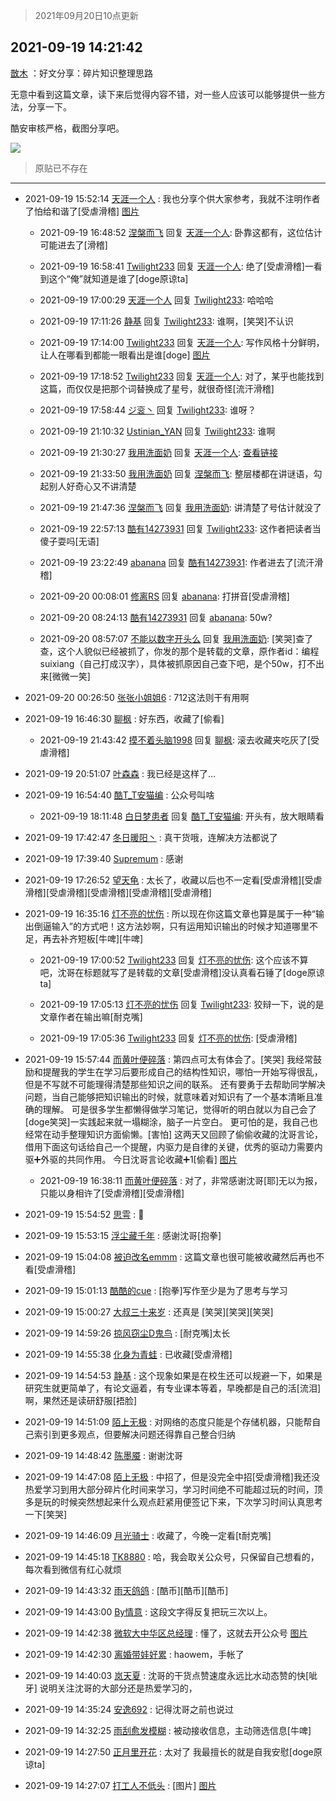 > 2021年09月20日10点更新
<link rel="stylesheet" href="https://cdn.jsdelivr.net/gh/taotie6/sampleJSON@main/css/photo_show.css">
<meta name="referrer" content="no-referrer" />


 ## 2021-09-19 14:21:42 

 [㪚木](https://www.coolapk.com/feed/30101525?shareKey=OGRiOWY2ZmM4MWRhNjE0NmUwM2I~) ：好文分享：碎片知识整理思路

无意中看到这篇文章，读下来后觉得内容不错，对一些人应该可以能够提供一些方法，分享一下。

酷安审核严格，截图分享吧。 

<div class="album">
<img class="img-item" src="http://image.coolapk.com/feed/2021/0919/14/1081091_bf0a062a_2501_1377@782x10600.jpeg" />
</div>

> 原贴已不存在 

 ------- 

- 2021-09-19 15:52:14 [天涯一个人](uid=3225865) : 我也分享个供大家参考，我就不注明作者了怕给和谐了[受虐滑稽] [图片](http://image.coolapk.com/feed/2021/0919/15/3225865_8210bb7c_7933_6973@720x12300.jpeg)

    - 2021-09-19 16:48:52 [涅槃而飞](uid=1128897) 回复 [天涯一个人](uid=3225865): 卧靠这都有，这位估计可能进去了[滑稽] 

    - 2021-09-19 16:58:41 [Twilight233](uid=11579019) 回复 [天涯一个人](uid=3225865): 绝了[受虐滑稽]一看到这个“俺”就知道是谁了[doge原谅ta] 

    - 2021-09-19 17:00:29 [天涯一个人](uid=3225865) 回复 [Twilight233](uid=11579019): 哈哈哈 

    - 2021-09-19 17:11:26 [静基](uid=1353091) 回复 [Twilight233](uid=11579019): 谁啊，[笑哭]不认识 

    - 2021-09-19 17:14:00 [Twilight233](uid=11579019) 回复 [天涯一个人](uid=3225865): 写作风格十分鲜明，让人在哪看到都能一眼看出是谁[doge] [图片](http://image.coolapk.com/feed/2021/0919/17/11579019_bc078ea6_2838_9466@1080x1920.jpeg)

    - 2021-09-19 17:18:52 [Twilight233](uid=11579019) 回复 [天涯一个人](uid=3225865): 对了，某乎也能找到这篇，而仅仅是把那个词替换成了星号，就很奇怪[流汗滑稽] 

    - 2021-09-19 17:58:44 [ジ衮丶](uid=494451) 回复 [Twilight233](uid=11579019): 谁呀？ 

    - 2021-09-19 21:10:32 [Ustinian_YAN](uid=1294414) 回复 [Twilight233](uid=11579019): 谁啊 

    - 2021-09-19 21:30:27 [我用洗面奶](uid=959542) 回复 [天涯一个人](uid=3225865): <a class="feed-link-url" href="https://www.zhihu.com/answer/1424167985" title="https://www.zhihu.com/answer/1424167985" target="_blank" rel="nofollow">查看链接</a> 

    - 2021-09-19 21:33:50 [我用洗面奶](uid=959542) 回复 [涅槃而飞](uid=1128897): 整层楼都在讲谜语，勾起别人好奇心又不讲清楚 

    - 2021-09-19 21:47:36 [涅槃而飞](uid=1128897) 回复 [我用洗面奶](uid=959542): 讲清楚了号估计就没了 

    - 2021-09-19 22:57:13 [酷有14273931](uid=14273931) 回复 [Twilight233](uid=11579019): 这作者把读者当傻子耍吗[无语] 

    - 2021-09-19 23:22:49 [abanana](uid=1860197) 回复 [酷有14273931](uid=14273931): 作者进去了[流汗滑稽] 

    - 2021-09-20 00:08:01 [修离RS](uid=1100873) 回复 [abanana](uid=1860197): 打拼音[受虐滑稽] 

    - 2021-09-20 08:24:13 [酷有14273931](uid=14273931) 回复 [abanana](uid=1860197): 50w? 

    - 2021-09-20 08:57:07 [不能以数字开头么](uid=1096088) 回复 [我用洗面奶](uid=959542): [笑哭]查了查，这个人貌似已经被抓了，你发的那个是转载的文章，原作者id：编程suixiang（自己打成汉字），具体被抓原因自己查下吧，是个50w，打不出来[微微一笑] 

- 2021-09-20 00:26:50 [张张小姐姐6](uid=2870621) : 712这法则干有用啊 

- 2021-09-19 16:46:30 [聊枫](uid=2408757) : 好东西，收藏了[偷看] 

    - 2021-09-19 21:43:42 [摸不着头脑1998](uid=803914) 回复 [聊枫](uid=2408757): 滚去收藏夹吃灰了[受虐滑稽] 

- 2021-09-19 20:51:07 [叶森森](uid=284955) : 我已经是这样了… 

- 2021-09-19 16:54:40 [酷T_T安猫编](uid=3220399) : 公众号叫啥 

    - 2021-09-19 18:11:48 [白日梦患者](uid=533502) 回复 [酷T_T安猫编](uid=3220399): 开头有，放大眼睛看 

- 2021-09-19 17:42:47 [冬日暖阳丶](uid=3291610) : 真干货哦，连解决方法都说了 

- 2021-09-19 17:39:40 [Supremum](uid=1475397) : 感谢 

- 2021-09-19 17:26:52 [望天龟](uid=1618563) : 太长了，收藏以后也不一定看[受虐滑稽][受虐滑稽][受虐滑稽][受虐滑稽][受虐滑稽][受虐滑稽] 

- 2021-09-19 16:35:16 [灯不亮的忧伤](uid=2715037) : 所以现在你这篇文章也算是属于一种“输出倒逼输入”的方式吧！这方法妙啊，只有运用知识输出的时候才知道哪里不足，再去补齐短板[牛啤][牛啤] 

    - 2021-09-19 17:00:52 [Twilight233](uid=11579019) 回复 [灯不亮的忧伤](uid=2715037): 这个应该不算吧，沈哥在标题就写了是转载的文章[受虐滑稽]没认真看石锤了[doge原谅ta] 

    - 2021-09-19 17:05:13 [灯不亮的忧伤](uid=2715037) 回复 [Twilight233](uid=11579019): 狡辩一下，说的是文章作者在输出嘛[耐克嘴] 

    - 2021-09-19 17:05:36 [Twilight233](uid=11579019) 回复 [灯不亮的忧伤](uid=2715037): [受虐滑稽] 

- 2021-09-19 15:57:44 [而黄叶便碎落](uid=2845514) : 第四点可太有体会了。[笑哭]
我经常鼓励和提醒我的学生在学习后要形成自己的结构性知识，哪怕一开始写得很乱，但是不写就不可能理得清楚那些知识之间的联系。
还有要勇于去帮助同学解决问题，当自己能够把知识输出的时候，就意味着对知识有了一个基本清晰且准确的理解。<!--break-->
可是很多学生都懒得做学习笔记，觉得听的明白就以为自己会了[doge笑哭]一实践起来就一塌糊涂，脑子一片空白。
更可怕的是，我自己也经常在动手整理知识方面偷懒。[害怕]
这两天又回顾了偷偷收藏的沈哥言论，借用下面这句话给自己一个提醒，内驱力是自律的关键，优秀的驱动力需要内驱➕外驱的共同作用。
今日沈哥言论收藏➕1[偷看] [图片](http://image.coolapk.com/feed/2021/0919/15/2845514_458c75ff_8263_4586@860x725.jpeg)

    - 2021-09-19 16:38:11 [而黄叶便碎落](uid=2845514) : 对了，非常感谢沈哥[耶]无以为报，只能以身相许了[受虐滑稽][受虐滑稽] 

- 2021-09-19 15:54:52 [思雩](uid=6140056) : 🐴 

- 2021-09-19 15:53:15 [浮尘藏千年](uid=618671) : 感谢沈哥[抱拳] 

- 2021-09-19 15:04:08 [被迫改名emmm](uid=3302275) : 这篇文章也很可能被收藏然后再也不看[受虐滑稽] 

- 2021-09-19 15:01:13 [酷酷的cue](uid=2882563) : [抱拳]写作至少是为了思考与学习 

- 2021-09-19 15:00:27 [大叔三十来岁](uid=5360167) : 还真是  [笑哭][笑哭][笑哭] 

- 2021-09-19 14:59:26 [掠风窃尘D鬼鸟](uid=1031080) : [耐克嘴]太长 

- 2021-09-19 14:55:38 [化身为青蛙](uid=1209189) : 已收藏[受虐滑稽] 

- 2021-09-19 14:54:53 [静基](uid=1353091) : 这个现象如果是在校生还可以规避一下，如果是研究生就更简单了，有论文逼着，有专业课本等着，早晚都是自己的活[流泪]啊，果然还是读研舒服[捂脸] 

- 2021-09-19 14:51:09 [陌上无极](uid=1205770) : 对网络的态度只能是个存储机器，只能帮自己索引到更多观点，但要解决问题还得靠自己整合归纳 

- 2021-09-19 14:48:42 [陈墨魇](uid=1228800) : 谢谢沈哥 

- 2021-09-19 14:47:08 [陌上无极](uid=1205770) : 中招了，但是没完全中招[受虐滑稽]我还没热爱学习到用大部分碎片化时间来学习，学习时间绝不可能超过玩的时间，顶多是玩的时候突然想起来什么观点赶紧用便签记下来，下次学习时间认真思考一下[笑哭] 

- 2021-09-19 14:46:09 [月光骑士](uid=2632367) : 收藏了，今晚一定看[t耐克嘴] 

- 2021-09-19 14:45:18 [TK8880](uid=4084500) : 哈，我会取关公众号，只保留自己想看的，每次看到微信有红心就烦 

- 2021-09-19 14:43:32 [雨天鸽鸽](uid=3594787) : [酷币][酷币][酷币] 

- 2021-09-19 14:43:00 [By情意](uid=2227064) : 这段文字得反复把玩三次以上。 

- 2021-09-19 14:42:38 [微软大中华区总经理](uid=928491) : 懂了，这就去开公众号 [图片](http://image.coolapk.com/feed/2021/0723/19/2941404_0558_6656@335x395.gif)

- 2021-09-19 14:42:30 [离婚带娃好累](uid=8385282) : haowem，手帐了 

- 2021-09-19 14:40:03 [岚天夏](uid=1974131) : 沈哥的干货点赞速度永远比水动态赞的快[呲牙]
说明关注沈哥的大部分还是热爱学习的， 

- 2021-09-19 14:35:24 [安逸692](uid=1171740) : 记得沈哥之前也说过 

- 2021-09-19 14:32:25 [雨刮愈发模糊](uid=994676) : 被动接收信息，主动筛选信息[牛啤] 

- 2021-09-19 14:27:50 [正月里开花](uid=1789461) : 太对了 我最擅长的就是自我安慰[doge原谅ta] 

- 2021-09-19 14:27:07 [打工人不低头](uid=1398190) : [图片] [图片](http://image.coolapk.com/feed/2021/0919/14/1398190_9b1b4dc5_2826_3826@240x240.jpeg)

